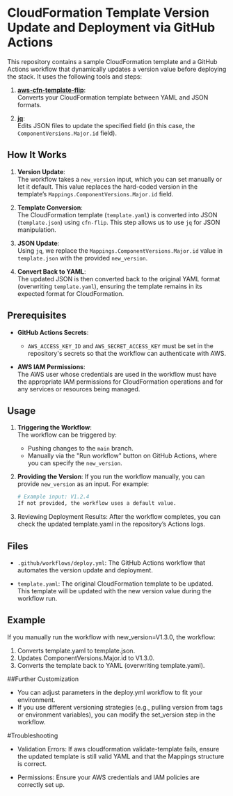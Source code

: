 # CloudFormation Template Version Update and Deployment via GitHub Actions

This repository contains a sample CloudFormation template and a GitHub Actions workflow that dynamically updates a version value before deploying the stack. It uses the following tools and steps:

1. **[aws-cfn-template-flip](https://github.com/awslabs/aws-cfn-template-flip)**:  
   Converts your CloudFormation template between YAML and JSON formats.
   
2. **[jq](https://stedolan.github.io/jq/)**:  
   Edits JSON files to update the specified field (in this case, the `ComponentVersions.Major.id` field).

## How It Works

1. **Version Update**:  
   The workflow takes a `new_version` input, which you can set manually or let it default. This value replaces the hard-coded version in the template’s `Mappings.ComponentVersions.Major.id` field.

2. **Template Conversion**:  
   The CloudFormation template (`template.yaml`) is converted into JSON (`template.json`) using `cfn-flip`. This step allows us to use `jq` for JSON manipulation.

3. **JSON Update**:  
   Using `jq`, we replace the `Mappings.ComponentVersions.Major.id` value in `template.json` with the provided `new_version`.

4. **Convert Back to YAML**:  
   The updated JSON is then converted back to the original YAML format (overwriting `template.yaml`), ensuring the template remains in its expected format for CloudFormation.

## Prerequisites

- **GitHub Actions Secrets**:  
  - `AWS_ACCESS_KEY_ID` and `AWS_SECRET_ACCESS_KEY` must be set in the repository's secrets so that the workflow can authenticate with AWS.
  
- **AWS IAM Permissions**:  
  The AWS user whose credentials are used in the workflow must have the appropriate IAM permissions for CloudFormation operations and for any services or resources being managed.

## Usage

1. **Triggering the Workflow**:  
   The workflow can be triggered by:
   - Pushing changes to the `main` branch.
   - Manually via the "Run workflow" button on GitHub Actions, where you can specify the `new_version`.

2. **Providing the Version**:
   If you run the workflow manually, you can provide `new_version` as an input. For example:
   ```bash
   # Example input: V1.2.4
   If not provided, the workflow uses a default value.

3. Reviewing Deployment Results:
   After the workflow completes, you can check the updated template.yaml in the repository’s Actions logs.

## Files
- `.github/workflows/deploy.yml`:
The GitHub Actions workflow that automates the version update and deployment.

- `template.yaml`:
The original CloudFormation template to be updated. This template will be updated with the new version value during the workflow run.

## Example
If you manually run the workflow with new_version=V1.3.0, the workflow:

1. Converts template.yaml to template.json.
2. Updates ComponentVersions.Major.id to V1.3.0.
3. Converts the template back to YAML (overwriting template.yaml).

##Further Customization
- You can adjust parameters in the deploy.yml workflow to fit your environment.
- If you use different versioning strategies (e.g., pulling version from tags or environment variables), you can modify the set_version step in the workflow.

#Troubleshooting
- Validation Errors:
If aws cloudformation validate-template fails, ensure the updated template is still valid YAML and that the Mappings structure is correct.

- Permissions:
Ensure your AWS credentials and IAM policies are correctly set up.